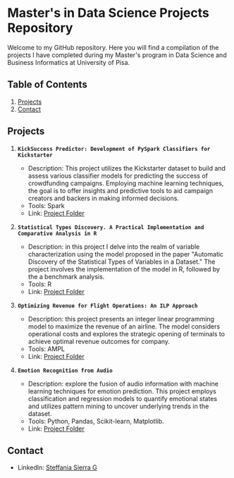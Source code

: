 # Master's in Data Science Projects Repository

Welcome to my GitHub repository. Here you will find a compilation of the projects I have completed during my Master's program in Data Science and Business Informatics at University of Pisa. 

## Table of Contents

1. [Projects](#projects)
2. [Contact](#contact)

## Projects

1. **`KickSuccess Predictor: Development of PySpark Classifiers for Kickstarter`**
   - Description: This project utilizes the Kickstarter dataset to build and assess various classifier models for predicting the success of crowdfunding campaigns. Employing machine learning techniques, the goal is to offer insights and predictive tools to aid campaign creators and backers in making informed decisions.
   - Tools: Spark
   - Link: [Project Folder](Kickstarter_Project_Spark/)

2. **`Statistical Types Discovery. A Practical Implementation and Comparative Analysis in R`**
   - Description: in this project I delve into the realm of variable characterization using the model proposed in the paper "Automatic Discovery of the Statistical Types of Variables in a Dataset." The project involves the implementation of the model in R, followed by the a benchmark analysis.
   - Tools: R
   - Link: [Project Folder](./DiscoveryOfVariablesTypes_R/)
   
3. **`Optimizing Revenue for Flight Operations: An ILP Approach`**
   - Description: this project presents an integer linear programming model to maximize the revenue of an airline. The model considers operational costs and explores the strategic opening of terminals to achieve optimal revenue outcomes for company.
   - Tools: AMPL
   - Link: [Project Folder](./AirlineOperationsOptimization_AMPL/)

4. **`Emotion Recognition from Audio`**
   - Description: explore the fusion of audio information with machine learning techniques for emotion prediction. This project employs classification and regression models to quantify emotional states and utilizes pattern mining to uncover underlying trends in the dataset.
   -  Tools: Python, Pandas, Scikit-learn, Matplotlib.
   - Link: [Project Folder](./EmotionRecognition_Python/)
   
## Contact
  - LinkedIn: [Steffania Sierra G](https://www.linkedin.com/in/steffania-sierrag/)


